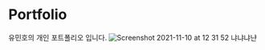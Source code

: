 # Portfolio
유민호의 개인 포트폴리오 입니다.
![Screenshot 2021-11-10 at 12 31 52](https://user-images.githubusercontent.com/23289744/141044867-b3ccf36a-83de-4927-b81c-8d03964d26c3.jpg)
냐냐냐냔
